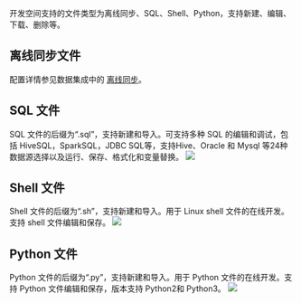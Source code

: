 ﻿开发空间支持的文件类型为离线同步、SQL、Shell、Python，支持新建、编辑、下载、删除等。
## 离线同步文件
配置详情参见数据集成中的 [离线同步](https://cloud.tencent.com/document/product/1267/72357)。

## SQL 文件
SQL 文件的后缀为“.sql”，支持新建和导入。可支持多种 SQL 的编辑和调试，包括 HiveSQL，SparkSQL，JDBC SQL等，支持Hive、Oracle 和 Mysql 等24种数据源选择以及运行、保存、格式化和变量替换。
![](https://qcloudimg.tencent-cloud.cn/raw/2d81f57b0cd2d1255e06bef6c6dd8e6a.png)

## Shell 文件
Shell 文件的后缀为“.sh”，支持新建和导入。用于 Linux shell 文件的在线开发。支持 shell 文件编辑和保存。
![](https://qcloudimg.tencent-cloud.cn/raw/a80b0a3477f97734077ed9bb587837c3.png)

## Python 文件
Python 文件的后缀为“.py”，支持新建和导入。用于 Python 文件的在线开发。支持 Python 文件编辑和保存，版本支持 Python2和 Python3。
![](https://qcloudimg.tencent-cloud.cn/raw/32ecb68a959e7ec6414c71793a9e9feb.png)

